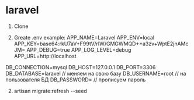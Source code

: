 # laravel
1. Clone 

2. Greate .env 
example: 
APP_NAME=Laravel
APP_ENV=local
APP_KEY=base64:rkU7aV+F99tV/rIW/GMGWMQD++a3zv+WptE2jnAMcJM=
APP_DEBUG=true
APP_LOG_LEVEL=debug
APP_URL=http://localhost

DB_CONNECTION=mysql
DB_HOST=127.0.0.1
DB_PORT=3306
DB_DATABASE=laravel // меняем на свою базу
DB_USERNAME=root // на пользователя БД
DB_PASSWORD= // прописуем пароль 

2. artisan migrate:refresh --seed
